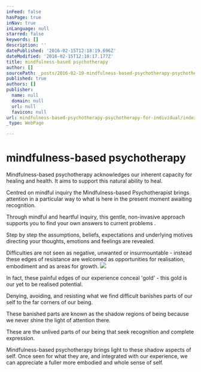 ```yaml
---
inFeed: false
hasPage: true
inNav: true
inLanguage: null
starred: false
keywords: []
description: ''
datePublished: '2016-02-15T12:18:19.696Z'
dateModified: '2016-02-15T12:18:17.177Z'
title: mindfulness-based psychotherapy
author: []
sourcePath: _posts/2016-02-10-mindfulness-based-psychotherapy-psychotherapy-for-individual.md
published: true
authors: []
publisher:
  name: null
  domain: null
  url: null
  favicon: null
url: mindfulness-based-psychotherapy-psychotherapy-for-individual/index.html
_type: WebPage

---
```

# mindfulness-based psychotherapy

Mindfulness-based psychotherapy acknowledges our inherent capacity for healing and health. It aims to support this natural ability to heal.

Centred on mindful inquiry the Mindfulness-based Psychotherapist brings attention in a particular way to what is here in the present moment awaiting recognition.

Through mindful and heartful inquiry, this gentle, non-invasive approach supports you to find your own answers to current problems .

Step by step the assumptions, beliefs, expectations and underlying motives directing your thoughts, emotions and feelings are revealed.

Difficulties are not seen as  negative, unwanted or insurmountable - instead these edges of resistance are welcomed as opportunities for realisation,  embodiment and as areas for growth.
![](https://the-grid-user-content.s3-us-west-2.amazonaws.com/6932af9b-864f-438a-b5d3-6e5e60d7a5bd.JPG)

In fact, these painful edges of our experience conceal 'gold' - this gold is our yet to be realised potential. 

Denying, avoiding, and resisting what we find difficult banishes parts of our self  to the far corners of our being. 

These banished parts are known as the shadow regions of being because we never shine the light of attention there. 

These are the unlived parts of our being that seek recognition and complete expression.

Mindfulness-based psychotherapy brings light to these shadow aspects of self. Once seen for what they are, and integrated with our experience, we can appreciate a fuller more embodied and whole sense of self.